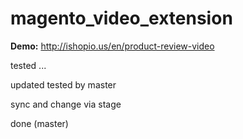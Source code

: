 # magento_video_extension

<b>Demo:</b>
<a href="http://ishopio.us/en/product-review-video">http://ishopio.us/en/product-review-video</a>

tested ...

updated tested by master

sync and change via stage

done (master)